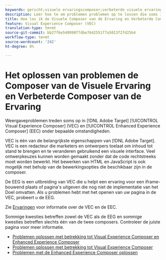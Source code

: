 ```yaml
---
keywords: gericht;visuele ervaringscomposer;verbeterde visuele ervaringscomposer;vec;los visuele ervaringscomposer problemen op;het oplossen van problemen;eec;verbeterde ervaringscomposer;tls 1.2
description: Leer hoe te om problemen problemen op te lossen die soms in Visual Experience Composer (VEC) en Verbeterde Composer van de Ervaring (EEC) onder bepaalde voorwaarden voorkomen.
title: Hoe los ik de Visuele Composer van de Ervaring en Verbeterde Composer van de Ervaring problemen op?
feature: Visual Experience Composer (VEC)
translation-type: tm+mt
source-git-commit: bb27f6e540998f7dbe7642551f7a5013f2fd25b4
workflow-type: tm+mt
source-wordcount: '242'
ht-degree: 0%

---
```



# Het oplossen van problemen de Composer van de Visuele Ervaring en Verbeterde Composer van de Ervaring

Weergaveproblemen treden soms op in [!DNL Adobe Target] [!UICONTROL Visual Experience Composer] (VEC) en [!UICONTROL Enhanced Experience Composer] (EEC) onder bepaalde omstandigheden.

VEC is één van de belangrijkste eigenschappen van [!DNL Adobe Target]. VEC is een redacteur die marketers en ontwerpers toelaat om inhoud tot stand te brengen en te veranderen gebruikend een visuele interface. Veel ontwerpkeuzes kunnen worden gemaakt zonder dat de code rechtstreeks moet worden bewerkt. Het bewerken van HTML en JavaScript is ook mogelijk met behulp van de bewerkingsopties die beschikbaar zijn in de composer.

De EEG is een uitbreiding van VEC die u helpt een ervaring voor een iframe-bouwend plaats of pagina&#39;s uitgeven die nog niet de implementatie van het Doel omvatten. Als u problemen hebt met het openen van uw pagina in de VEC, probeert u de EEG.

Zie [Ervaringen](/help/c-experiences/experiences.md#concept_A2E10F6AFB3D4AEAB6951EE14688848D) voor informatie over de VEC en de EEC.

Sommige kwesties betreffen zowel de VEC als de EEG en sommige kwesties betreffen slechts één van de twee composers. Controleer de juiste pagina voor meer informatie.

* [Problemen oplossen met betrekking tot Visual Experience Composer en Enhanced Experience Composer](/help/c-experiences/c-visual-experience-composer/r-troubleshoot-composer/issues-related-to-the-visual-experience-composer-vec-and-enhanced-experience-composer-eec.md)
* [Problemen oplossen met betrekking tot Visual Experience Composer](/help/c-experiences/c-visual-experience-composer/r-troubleshoot-composer/troubleshooting-issues-related-to-the-visual-experience-composer-vec.md)
* [Problemen met de Enhanced Experience Composer oplossen](/help/c-experiences/c-visual-experience-composer/r-troubleshoot-composer/troubleshooting-issues-related-to-the-enhanced-experience-composer-eec.md)